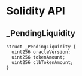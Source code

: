 # Solidity API

## _PendingLiquidity

```solidity
struct _PendingLiquidity {
  uint256 oracleVersion;
  uint256 tokenAmount;
  uint256 clbTokenAmount;
}
```

